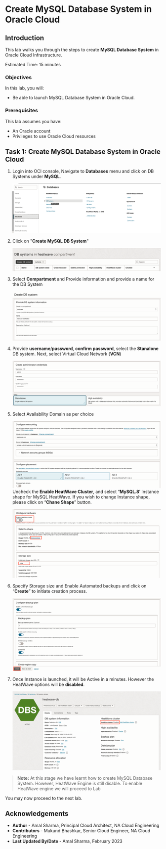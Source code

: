 # Create MySQL Database System in Oracle Cloud

## Introduction

This lab walks you through the steps to create **MySQL Database System** in Oracle Cloud Infrastructure.

Estimated Time: 15 minutes

### Objectives

In this lab, you will:
* Be able to launch MySQL Database System in Oracle Cloud.

### Prerequisites

This lab assumes you have:
* An Oracle account
* Privileges to use Oracle Cloud resources


## Task 1: Create MySQL Database System in Oracle Cloud

1. Login into OCI console, Navigate to **Databases** menu and click on DB Systems under **MySQL**.

	![login-into-oci-console](images/login-oci-console.png)

2. Click on "**Create MySQL DB System**"

    ![create-db](images/create-db.png)

3. Select **Compartment** and Provide information and provide a name for the DB System

	![create-db-01](images/create-db-01.png)

4. Provide **username**/**password**, **confirm password**, select the **Stanalone** DB system. Next, select Virtual Cloud Network (**VCN**)

   ![username](images/username.png)

5. Select Availability Domain as per choice 

	![availability](images/availability.png)
Uncheck the **Enable HeatWave Cluster**, and select “**MySQL.8**’ Instance shape for MySQL HeatWave.
	 If you wish to change Instance shape, please click on “**Chane Shape**” button.

	![change-shape](images/change-shape.png)

6. Specify Storage size and Enable Automated backups and click on “**Create**” to initiate creation process.

	 ![create](images/create.png)

7. Once Instance is launched, it will be Active in a minutes. However the HeatWave options will be **disabled**.

	 ![active-db](images/active-db.png)

> **Note:** At this stage we have learnt how to create MySQL Database System. However, HeatWave Engine is still disable. To enable HeatWave engine we will proceed to Lab 

You may now proceed to the next lab.

## Acknowledgements
* **Author** - Amal Sharma, Principal Cloud Architect, NA Cloud Engineering
* **Contributors** -  Mukund Bhashkar, Senior Cloud Engineer, NA Cloud Engineering
* **Last Updated By/Date** - Amal Sharma, February 2023

